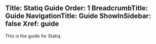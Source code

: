 ﻿Title: Statiq Guide
Order: 1
BreadcrumbTitle: Guide
NavigationTitle: Guide
ShowInSidebar: false
Xref: guide
---
This is the guide for Statiq.